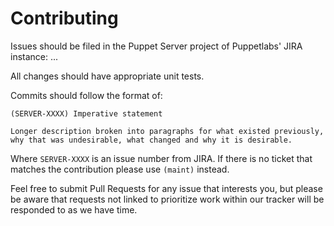 # Contributing

Issues should be filed in the Puppet Server project of Puppetlabs' JIRA instance:
...


All changes should have appropriate unit tests.


Commits should follow the format of:
```
(SERVER-XXXX) Imperative statement

Longer description broken into paragraphs for what existed previously,
why that was undesirable, what changed and why it is desirable.
```

Where `SERVER-XXXX` is an issue number from JIRA. If there is no ticket that
matches the contribution please use `(maint)` instead.

Feel free to submit Pull Requests for any issue that interests you, but
please be aware that requests not linked to prioritize work within our
tracker will be responded to as we have time.
